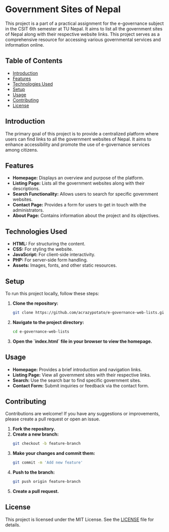 # Government Sites of Nepal

This project is a part of a practical assignment for the e-governance subject in the CSIT 6th semester at TU Nepal. It aims to list all the government sites of Nepal along with their respective website links. This project serves as a comprehensive resource for accessing various governmental services and information online.

## Table of Contents

- [Introduction](#introduction)
- [Features](#features)
- [Technologies Used](#technologies-used)
- [Setup](#setup)
- [Usage](#usage)
- [Contributing](#contributing)
- [License](#license)

## Introduction

The primary goal of this project is to provide a centralized platform where users can find links to all the government websites of Nepal. It aims to enhance accessibility and promote the use of e-governance services among citizens.

## Features

- **Homepage:** Displays an overview and purpose of the platform.
- **Listing Page:** Lists all the government websites along with their descriptions.
- **Search Functionality:** Allows users to search for specific government websites.
- **Contact Page:** Provides a form for users to get in touch with the administrators.
- **About Page:** Contains information about the project and its objectives.

## Technologies Used

- **HTML:** For structuring the content.
- **CSS:** For styling the website.
- **JavaScript:** For client-side interactivity.
- **PHP:** For server-side form handling.
- **Assets:** Images, fonts, and other static resources.

## Setup

To run this project locally, follow these steps:

1. **Clone the repository:**

   ```bash
   git clone https://github.com/acrazypotato/e-governance-web-lists.git
   ```

2. **Navigate to the project directory:**

   ```bash
   cd e-governance-web-lists
   ```

3. **Open the \`index.html\` file in your browser to view the homepage.**

## Usage

- **Homepage:** Provides a brief introduction and navigation links.
- **Listing Page:** View all government sites with their respective links.
- **Search:** Use the search bar to find specific government sites.
- **Contact Form:** Submit inquiries or feedback via the contact form.

## Contributing

Contributions are welcome! If you have any suggestions or improvements, please create a pull request or open an issue.

1. **Fork the repository.**
2. **Create a new branch:**
   ```bash
   git checkout -b feature-branch
   ```
3. **Make your changes and commit them:**
   ```bash
   git commit -m 'Add new feature'
   ```
4. **Push to the branch:**
   ```bash
   git push origin feature-branch
   ```
5. **Create a pull request.**

## License

This project is licensed under the MIT License. See the [LICENSE](LICENSE) file for details.
